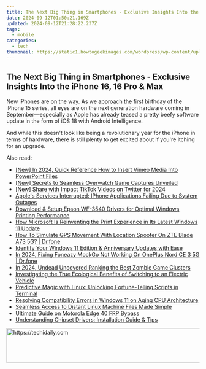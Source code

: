 ```yaml
---
title: The Next Big Thing in Smartphones - Exclusive Insights Into the iPhone 16, 16 Pro & Max
date: 2024-09-12T01:50:21.169Z
updated: 2024-09-12T21:28:22.237Z
tags:
  - mobile
categories:
  - tech
thumbnail: https://static1.howtogeekimages.com/wordpress/wp-content/uploads/2024/08/iphone16leaks-tn.jpg
---
```


## The Next Big Thing in Smartphones - Exclusive Insights Into the iPhone 16, 16 Pro & Max

New iPhones are on the way. As we approach the first birthday of the iPhone 15 series, all eyes are on the next generation hardware coming in September—especially as Apple has already teased a pretty beefy software update in the form of iOS 18 with Android Intelligence.  
  
 And while this doesn't look like being a revolutionary year for the iPhone in terms of hardware, there is still plenty to get excited about if you're itching for an upgrade.

<ins class="adsbygoogle"
     style="display:block"
     data-ad-format="autorelaxed"
     data-ad-client="ca-pub-7571918770474297"
     data-ad-slot="1223367746"></ins>

<ins class="adsbygoogle"
     style="display:block"
     data-ad-client="ca-pub-7571918770474297"
     data-ad-slot="8358498916"
     data-ad-format="auto"
     data-full-width-responsive="true"></ins>

<span class="atpl-alsoreadstyle">Also read:</span>
<div><ul>
<li><a href="https://vimeo-videos.techidaily.com/new-in-2024-quick-reference-how-to-insert-vimeo-media-into-powerpoint-files/"><u>[New] In 2024, Quick Reference How to Insert Vimeo Media Into PowerPoint Files</u></a></li>
<li><a href="https://on-screen-recording.techidaily.com/new-secrets-to-seamless-overwatch-game-captures-unveiled/"><u>[New] Secrets to Seamless Overwatch Game Captures Unveiled</u></a></li>
<li><a href="https://twitter-videos.techidaily.com/new-share-with-impact-tiktok-videos-on-twitter-for-2024/"><u>[New] Share with Impact TikTok Videos on Twitter for 2024</u></a></li>
<li><a href="https://some-skills.techidaily.com/apples-services-interrupted-iphone-applications-failing-due-to-system-outages/"><u>Apple's Services Interrupted: IPhone Applications Failing Due to System Outages</u></a></li>
<li><a href="https://driver-download.techidaily.com/download-and-setup-epson-wf-3540-drivers-for-optimal-windows-printing-performance/"><u>Download & Setup Epson WF-3540 Drivers for Optimal Windows Printing Performance</u></a></li>
<li><a href="https://some-skills.techidaily.com/how-microsoft-is-reinventing-the-print-experience-in-its-latest-windows-11-update/"><u>How Microsoft Is Reinventing the Print Experience in Its Latest Windows 11 Update</u></a></li>
<li><a href="https://fake-location.techidaily.com/how-to-simulate-gps-movement-with-location-spoofer-on-zte-blade-a73-5g-drfone-by-drfone-virtual-android/"><u>How To Simulate GPS Movement With Location Spoofer On ZTE Blade A73 5G? | Dr.fone</u></a></li>
<li><a href="https://some-skills.techidaily.com/identify-your-windows-11-edition-and-anniversary-updates-with-ease/"><u>Identify Your Windows 11 Edition & Anniversary Updates with Ease</u></a></li>
<li><a href="https://review-topics.techidaily.com/in-2024-fixing-foneazy-mockgo-not-working-on-oneplus-nord-ce-3-5g-drfone-by-drfone-virtual-android/"><u>In 2024, Fixing Foneazy MockGo Not Working On OnePlus Nord CE 3 5G | Dr.fone</u></a></li>
<li><a href="https://on-screen-recording.techidaily.com/in-2024-undead-uncovered-ranking-the-best-zombie-game-clusters/"><u>In 2024, Undead Uncovered Ranking the Best Zombie Game Clusters</u></a></li>
<li><a href="https://technical-tips.techidaily.com/investigating-the-true-ecological-benefits-of-switching-to-an-electric-vehicle/"><u>Investigating the True Ecological Benefits of Switching to an Electric Vehicle</u></a></li>
<li><a href="https://some-skills.techidaily.com/predictive-magic-with-linux-unlocking-fortune-telling-scripts-in-terminal/"><u>Predictive Magic with Linux: Unlocking Fortune-Telling Scripts in Terminal</u></a></li>
<li><a href="https://some-skills.techidaily.com/resolving-compatibility-errors-in-windows-11-on-aging-cpu-architecture/"><u>Resolving Compatibility Errors in Windows 11 on Aging CPU Architecture</u></a></li>
<li><a href="https://some-skills.techidaily.com/seamless-access-to-distant-linux-machine-files-made-simple/"><u>Seamless Access to Distant Linux Machine Files Made Simple</u></a></li>
<li><a href="https://android-frp.techidaily.com/ultimate-guide-on-motorola-edge-40-frp-bypass-by-drfone-android/"><u>Ultimate Guide on Motorola Edge 40 FRP Bypass</u></a></li>
<li><a href="https://some-skills.techidaily.com/understanding-chipset-drivers-installation-guide-and-tips/"><u>Understanding Chipset Drivers: Installation Guide & Tips</u></a></li>
</ul></div>

<!-- affiliate ads begin -->
<a href="https://unicoeye.pxf.io/c/5597632/2134237/18498" target="_top" id="2134237">
  <img src="//a.impactradius-go.com/display-ad/18498-2134237" border="0" alt="https://techidaily.com" width="728" height="90"/>
</a>
<img height="0" width="0" src="https://unicoeye.pxf.io/i/5597632/2134237/18498" style="position:absolute;visibility:hidden;" border="0" />
<!-- affiliate ads end -->

